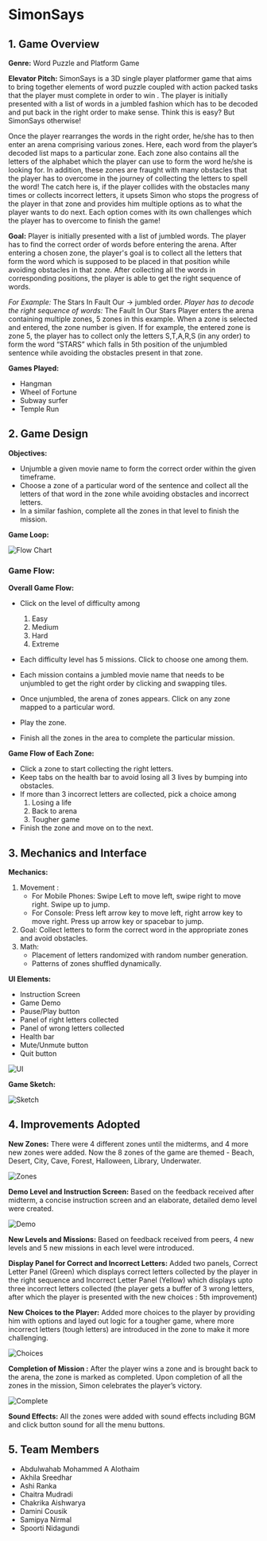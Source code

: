 # SimonSays

## 1. Game Overview

**Genre:** Word Puzzle and Platform Game

**Elevator Pitch:** 
SimonSays is a 3D single player platformer game that aims to bring together elements of word puzzle coupled with action packed tasks that the player must complete in order to win . The player is initially presented with a list of words in a jumbled fashion which has to be decoded and put back in the right order to make sense. Think this is easy? But SimonSays otherwise!

Once the player rearranges the words in the right order, he/she has to then enter an arena comprising various zones. Here, each word from the player’s decoded list maps to a particular zone. Each zone also contains all the letters of the alphabet which the player can use to form the word he/she is looking for. In addition, these zones are fraught with many obstacles that the player has to overcome in the journey of collecting the letters to spell the word! The catch here is, if the player collides with the obstacles many times or collects incorrect letters, it upsets Simon who stops the progress of the player in that zone and provides him multiple options as to what the player wants to do next. Each option comes with its own challenges which the player has to overcome to finish the game!

**Goal:**
Player is initially presented with a list of jumbled words. The player has to find the correct order of words before entering the arena. After entering a chosen zone, the player's goal is to collect all the letters that form the word which is supposed to be placed in that position while avoiding obstacles in that zone. After collecting all the words in corresponding positions, the player is able to get the right sequence of words.

*For Example:* The Stars In Fault Our -> jumbled order.
*Player has to decode the right sequence of words:* The Fault In Our Stars
Player enters the arena containing multiple zones, 5 zones in this example. When a zone is selected and entered, the zone number is given. If for example, the entered zone is zone 5, the player has to collect only the letters S,T,A,R,S (in any order) to form the word “STARS” which falls in 5th position of the unjumbled sentence while avoiding the obstacles present in that zone. 

**Games Played:**
- Hangman
- Wheel of Fortune
- Subway surfer
- Temple Run

## 2. Game Design

**Objectives:**
- Unjumble a given movie name to form the correct order within the given timeframe.
- Choose a zone of a particular word of the sentence and collect all the letters of that word in the zone while avoiding obstacles and incorrect letters.
- In a similar fashion, complete all the zones in that level to finish the mission.

**Game Loop:**

![Flow Chart](SimonSays/Images/Flow_chart.png)

### Game Flow:

**Overall Game Flow:**
- Click on the level of difficulty among
    1. Easy
    2. Medium
    3. Hard
    4. Extreme

- Each difficulty level has 5 missions. Click to choose one among them.
- Each mission contains a jumbled movie name that needs to be unjumbled to get the right order by clicking and swapping tiles.
- Once unjumbled, the arena of zones appears. Click on any zone mapped to a particular word.
- Play the zone.
- Finish all the zones in the area to complete the particular mission.

**Game Flow of Each Zone:**
- Click a zone to start collecting the right letters.
- Keep tabs on the health bar to avoid losing all 3 lives by bumping into obstacles.
- If more than 3 incorrect letters are collected, pick a choice among
    1. Losing a life
    2. Back to arena
    3. Tougher game
- Finish the zone and move on to the next.

## 3. Mechanics and Interface

**Mechanics:**
1. Movement :
    - For Mobile Phones: Swipe Left to move left, swipe right to move right. Swipe up to jump.
    - For Console: Press left arrow key to move left, right arrow key to move right. Press up arrow key or spacebar to jump.
2. Goal:
    Collect letters to form the correct word in the appropriate zones and avoid obstacles.
3. Math:
    - Placement of letters randomized with random number generation.
    - Patterns of zones shuffled dynamically.

**UI Elements:**
- Instruction Screen
- Game Demo
- Pause/Play button
- Panel of right letters collected
- Panel of wrong letters collected
- Health bar
- Mute/Unmute button
- Quit button

![UI](SimonSays/Images/UI_Elements.png)

**Game Sketch:**

![Sketch](SimonSays/Images/Sketch.png)

## 4. Improvements Adopted

**New Zones:**
There were 4 different zones until the midterms, and 4 more new zones were added. Now the 8 zones of the game are themed - Beach, Desert, City, Cave, Forest, Halloween, Library, Underwater.

![Zones](SimonSays/Images/Zones.png)

**Demo Level and Instruction Screen:**
Based on the feedback received after midterm, a concise instruction screen and an elaborate, detailed demo level were created. 

![Demo](SimonSays/Images/Demo.png)

**New Levels and Missions:**
Based on feedback received from peers, 4 new levels and 5 new missions in each level were introduced.

**Display Panel for Correct and Incorrect Letters:**
Added two panels, Correct Letter Panel (Green) which displays correct letters collected by the player in the right sequence and Incorrect Letter Panel (Yellow) which displays upto three incorrect letters collected (the player gets a buffer of 3 wrong letters, after which the player is presented with the new choices : 5th improvement)

**New Choices to the Player:**
Added more choices to the player by providing him with options and layed out logic for a tougher game, where more incorrect letters (tough letters) are introduced in the zone to make it more challenging. 

![Choices](SimonSays/Images/Choices.png)

**Completion of Mission :**
After the player wins a zone and is brought back to the arena, the zone is marked as completed. Upon completion of all the zones in the mission, Simon celebrates the player’s victory. 

![Complete](SimonSays/Images/Complete.gif)

**Sound Effects:**
All the zones were added with sound effects including BGM and click button sound for all the menu buttons.

## 5. Team Members

- Abdulwahab Mohammed A Alothaim
- Akhila Sreedhar
- Ashi Ranka
- Chaitra Mudradi
- Chakrika Aishwarya
- Damini Cousik
- Samipya Nirmal
- Spoorti Nidagundi